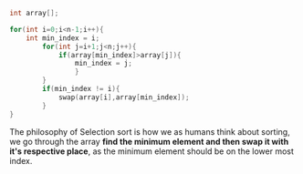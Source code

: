 ```c
int array[];

for(int i=0;i<n-1;i++){
	int min_index = i;
		for(int j=i+1;j<n;j++){
			if(array[min_index]>array[j]){ 
				min_index = j;
				}
		}
		if(min_index != i){
			swap(array[i],array[min_index]);
		}
}
```
 The philosophy of Selection sort is how we as humans think about sorting, we go through the array **find the minimum element and then swap it with it's respective place**, as the minimum element should be on the lower most index.
 